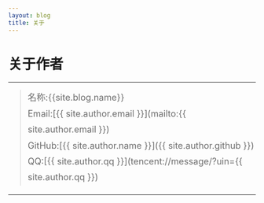 ```yaml
---
layout: blog
title: 关于
---
```


<style>
p {
    color: #6D6D6D;
    font-size: 18px;
    line-height: 1.5;
    letter-spacing: 2px;
    margin-top: -10px;
}
hr {
	margin-top: 0;
	margin-bottom: 25px;
}
blockquote p {
    line-height: 1.8;
    letter-spacing: 0px;
}
</style>


# 关于作者

<hr class="line"/>



> 名称:{{site.blog.name}}  
> Email:[{{ site.author.email }}](mailto:{{ site.author.email }})  
> GitHub:[{{ site.author.name }}]({{ site.author.github }})  
> QQ:[{{ site.author.qq }}](tencent://message/?uin={{ site.author.qq }})  

<hr class="line"/>
